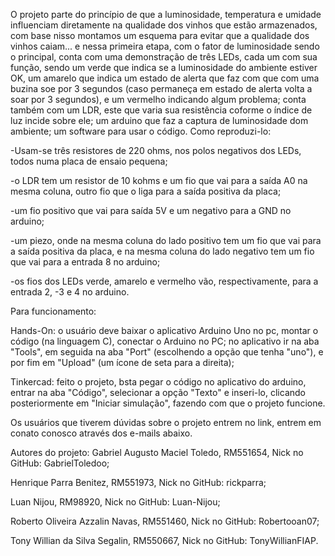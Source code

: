 O projeto parte do princípio de que a luminosidade, temperatura e umidade influenciam diretamente na qualidade dos vinhos que estão armazenados, com base nisso montamos um esquema para evitar que a qualidade dos vinhos caiam... e nessa primeira etapa, com o fator de luminosidade sendo o principal, conta com uma demonstração de três LEDs, cada um com sua função, sendo um verde que indica se a luminosidade do ambiente estiver OK, um amarelo que indica um estado de alerta que faz com que com uma buzina soe por 3 segundos (caso permaneça em estado de alerta volta a soar por 3 segundos), e um vermelho indicando algum problema; conta também com um LDR, este que varia sua resistência coforme o índice de luz incide sobre ele; um arduino que faz a captura de luminosidade dom ambiente; um software para usar o código.
Como reproduzi-lo: 

-Usam-se três resistores de 220 ohms, nos polos negativos dos LEDs, todos numa placa de ensaio pequena; 

-o LDR tem um resistor de 10 kohms e um fio que vai para a saída A0 na mesma coluna, outro fio que o liga para a saída positiva da placa;

-um fio positivo que vai para saída 5V e um negativo para a GND no arduino;

-um piezo, onde na mesma coluna do lado positivo tem um fio que vai para a saída positiva da placa, e na mesma coluna do lado negativo tem um fio que vai para a entrada 8 no arduino;

-os fios dos LEDs verde, amarelo e vermelho vão, respectivamente, para a entrada 2, -3 e 4 no arduino.

Para funcionamento:

Hands-On: o usuário deve baixar o aplicativo Arduino Uno no pc, montar o código (na linguagem C), conectar o Arduino no PC; no aplicativo ir na aba "Tools", em seguida na aba "Port" (escolhendo a opção que tenha "uno"), e por fim em "Upload" (um ícone de seta para a direita);

Tinkercad: feito o projeto, bsta pegar o código no aplicativo do arduino, entrar na aba "Código", selecionar a opção "Texto" e inseri-lo, clicando posteriormente em "Iniciar simulação", fazendo com que o projeto funcione.

Os usuários que tiverem dúvidas sobre o projeto entrem no link, entrem em conato conosco através dos e-mails abaixo.

Autores do projeto: Gabriel Augusto Maciel Toledo, RM551654, Nick no GitHub: GabrielToledoo;

Henrique Parra Benitez, RM551973, Nick no GitHub: rickparra; 

Luan Nijou, RM98920, Nick no GitHub: Luan-Nijou;

Roberto Oliveira Azzalin Navas, RM551460, Nick no GitHub: Robertooan07;

Tony Willian da Silva Segalin, RM550667, Nick no GitHub: TonyWillianFIAP.